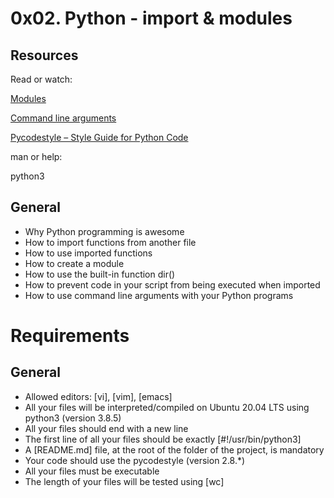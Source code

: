 # 0x02. Python - import & modules

## Resources

Read or watch:

[Modules](https://alx-intranet.hbtn.io/rltoken/SY-cMfnwbHoPFaJ-D_LWig)

[Command line arguments](https://alx-intranet.hbtn.io/rltoken/5e3TphtJ6WSVkWsdd2eX_A)

[Pycodestyle – Style Guide for Python Code](https://alx-intranet.hbtn.io/rltoken/FlkAJ_kPXHC4Y65WrRvA4A)

man or help:

python3

## General
- Why Python programming is awesome
- How to import functions from another file
- How to use imported functions
- How to create a module
- How to use the built-in function dir()
- How to prevent code in your script from being executed when imported
- How to use command line arguments with your Python programs

# Requirements

## General

- Allowed editors: [vi], [vim], [emacs]
- All your files will be interpreted/compiled on Ubuntu 20.04 LTS using python3 (version 3.8.5)
- All your files should end with a new line
- The first line of all your files should be exactly [#!/usr/bin/python3]
- A [README.md] file, at the root of the folder of the project, is mandatory
- Your code should use the pycodestyle (version 2.8.*)
- All your files must be executable
- The length of your files will be tested using [wc]